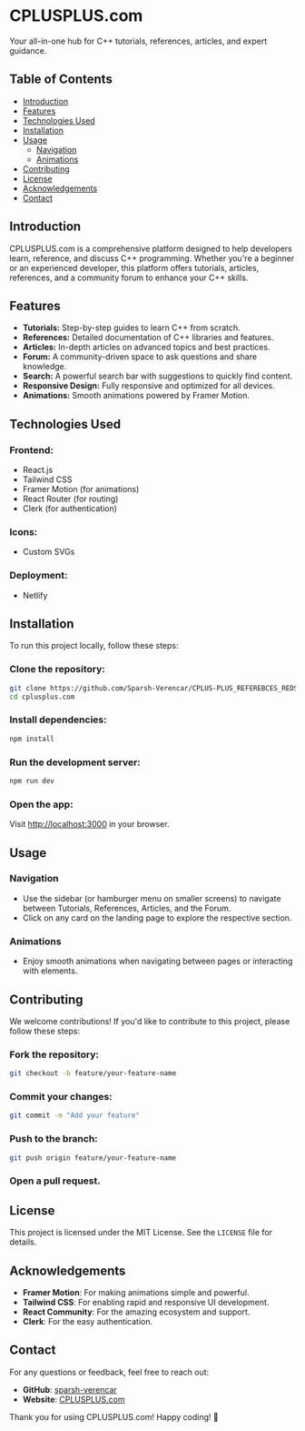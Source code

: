 # CPLUSPLUS.com

Your all-in-one hub for C++ tutorials, references, articles, and expert guidance.

## Table of Contents
- [Introduction](#introduction)
- [Features](#features)
- [Technologies Used](#technologies-used)
- [Installation](#installation)
- [Usage](#usage)
  - [Navigation](#navigation)
  - [Animations](#animations)
- [Contributing](#contributing)
- [License](#license)
- [Acknowledgements](#acknowledgements)
- [Contact](#contact)

## Introduction
CPLUSPLUS.com is a comprehensive platform designed to help developers learn, reference, and discuss C++ programming. Whether you're a beginner or an experienced developer, this platform offers tutorials, articles, references, and a community forum to enhance your C++ skills.

## Features
- **Tutorials:** Step-by-step guides to learn C++ from scratch.
- **References:** Detailed documentation of C++ libraries and features.
- **Articles:** In-depth articles on advanced topics and best practices.
- **Forum:** A community-driven space to ask questions and share knowledge.
- **Search:** A powerful search bar with suggestions to quickly find content.
- **Responsive Design:** Fully responsive and optimized for all devices.
- **Animations:** Smooth animations powered by Framer Motion.

## Technologies Used
### Frontend:
- React.js
- Tailwind CSS
- Framer Motion (for animations)
- React Router (for routing)
- Clerk (for authentication)



### Icons:
- Custom SVGs

### Deployment:
- Netlify

## Installation
To run this project locally, follow these steps:

### Clone the repository:
```bash
git clone https://github.com/Sparsh-Verencar/CPLUS-PLUS_REFEREBCES_REDSIGN
cd cplusplus.com
```

### Install dependencies:
```bash
npm install
```

### Run the development server:
```bash
npm run dev
```

### Open the app:
Visit [http://localhost:3000](http://localhost:3000) in your browser.

## Usage

### Navigation
- Use the sidebar (or hamburger menu on smaller screens) to navigate between Tutorials, References, Articles, and the Forum.
- Click on any card on the landing page to explore the respective section.

### Animations
- Enjoy smooth animations when navigating between pages or interacting with elements.

## Contributing
We welcome contributions! If you'd like to contribute to this project, please follow these steps:

### Fork the repository:
```bash
git checkout -b feature/your-feature-name
```

### Commit your changes:
```bash
git commit -m "Add your feature"
```

### Push to the branch:
```bash
git push origin feature/your-feature-name
```

### Open a pull request.

## License
This project is licensed under the MIT License. See the `LICENSE` file for details.

## Acknowledgements
- **Framer Motion**: For making animations simple and powerful.
- **Tailwind CSS**: For enabling rapid and responsive UI development.
- **React Community**: For the amazing ecosystem and support.
- **Clerk**: For the easy authentication.

## Contact
For any questions or feedback, feel free to reach out:

- **GitHub**: [sparsh-verencar](https://github.com/sparsh-verencar)
- **Website**: [CPLUSPLUS.com](https://cplusplus.com)

Thank you for using CPLUSPLUS.com! Happy coding! 🚀
